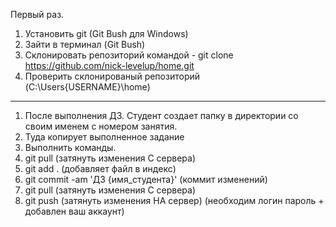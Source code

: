 Первый раз.

1. Установить git (Git Bush для Windows)
2. Зайти в терминал (Git Bush)
3. Склонировать репозиторий командой - git clone https://github.com/nick-levelup/home.git
4. Проверить склонированый репозиторий (C:\Users\{USERNAME}\home)

-----
1. После выполнения ДЗ. Студент создает папку в директории со своим именем с номером занятия.
2. Туда копирует выполненное задание
3. Выполнить команды.
4. git pull (затянуть изменения С сервера)
5. git add . (добавляет файл в индекс)
6. git commit -am 'ДЗ {имя_студента}' (коммит изменений)
7. git pull (затянуть изменения С сервера)
8. git push (затянуть изменения НА сервер) (необходим логин пароль + добавлен ваш аккаунт)